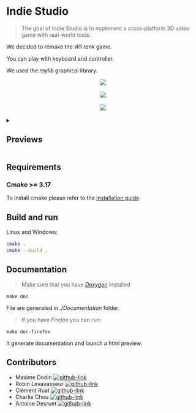 # Indie Studio
> The goal of Indie Studio is to implement a cross-platform 3D video game with real-world tools.

We decided to remake the _Wii tank_ game.

You can play with keyboard and controller.

We used the _raylib_ graphical library.

<p align="center">
  <a href="https://www.raylib.com/">
    <img src="https://github.com/raysan5/raylib/blob/master/logo/raylib_logo_animation.gif" width="288px">
  </a>
</p>
<p align="center">
  <a href="https://github.com/raysan5/raylib/releases/tag/3.7.0">
    <img src="https://img.shields.io/github/v/release/raysan5/raylib?label=raylib%20version&style=for-the-badge">
  </a>
</p>
<p align="center">
  <a href="https://discord.com/channels/426912293134270465/">
    <img src="https://img.shields.io/badge/Discord-7289DA?style=for-the-badge&logo=discord&logoColor=white">
  </a>
</p>

<details> 
  <summary><h2>Previews</h2></summary>
  <img src="/.github/Readme_resources/wait_screen.png">
  <details>
    <summary><h3>Main menu</h3></summary>
  <img src="/.github/Readme_resources/main_menu.png">
  </details>
  <details>
    <summary><h3>Settings</h3></summary>
  <img src="/.github/Readme_resources/settings_menu.png">
  </details>
  <details>
    <summary><h3>In Game</h3></summary>
  <img src="/.github/Readme_resources/in_game.png">
  </details>
  <details>
    <summary><h3>Pause Menu</h3></summary>
  <img src="/.github/Readme_resources/pause_menu.png">
  </details>
  <details>
    <summary><h3>End Menu</h3></summary>
  <img src="/.github/Readme_resources/end_game.png">
  </details>
</details>

## Requirements
### Cmake >= 3.17
To install cmake please refer to the [installation guide](https://cmake.org/install/)
## Build and run

Linux and Windows:

```sh
cmake .
cmake --build .
```

## Documentation
>Make sure that you have [_Doxygen_](https://www.doxygen.nl/download.html) installed 

```shell
make doc
```

File are generated in _./Documentation_ folder.

>If you have _Firefox_ you can run:
```shell
make doc-firefox
```
It generate documentation and launch a html preview.


## Contributors
- Maxime Dodin [![github-link][github-logo]](https://github.com/maxime-dodin)
- Robin Levavasseur [![github-link][github-logo]](https://github.com/roblevepi)
- Clément Ruat  [![github-link][github-logo]](https://github.com/fantoruse)
- Charlie Chou [![github-link][github-logo]](https://github.com/Chch270)
- Antoine Desruet [![github-link][github-logo]](https://github.com/antwxne)


<!-- Markdown link & img definition's -->
[vsc-installation-doc]: https://code.visualstudio.com/docs/editor/command-line
[cmake-installation-doc]: https://cmake.org/install/
[Github-logo]: https://img.shields.io/badge/GitHub-100000?style=for-the-badge&logo=github&logoColor=white
